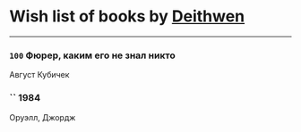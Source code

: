 # Wish list of books by [Deithwen](http://vk.com/id403308167)
---

### `100` Фюрер, каким его не знал никто
Август Кубичек

### `` 1984
Оруэлл, Джордж

